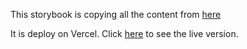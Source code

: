 This storybook is copying all the content from [here](https://mui.com/material-ui/react-button/) 

It is deploy on Vercel. Click [here](https://storybook-demo-chi.vercel.app/) to see the live version.